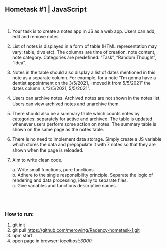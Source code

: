 ## Hometask #1 | JavaScript
<br>

1. Your task is to create a notes app in JS as a web app. Users can add, edit and remove notes. 
2. List of notes is displayed in a form of table (HTML representation may vary: table, divs etc). The columns are time of creation, note content, note category. Categories are predefined: “Task”, “Random Thought”, “Idea”.
3. Notes in the table should also display a list of dates mentioned in this note as a separate column. For example, for a note “I’m gonna have a dentist appointment on the 3/5/2021, I moved it from 5/5/2021” the dates column is “3/5/2021, 5/5/2021”.
4. Users can archive notes. Archived notes are not shown in the notes list. Users can view archived notes and unarchive them.
5. There should also be a summary table which counts notes by categories: separately for active and archived. The table is updated whenever users perform some action on notes. The summary table is shown on the same page as the notes table.
6. There is no need to implement data storage. Simply create a JS variable which stores the data and prepopulate it with 7 notes so that they are shown when the page is reloaded.
7. Aim to write clean code. 

    a.	Write small functions, pure functions.<br>
    b.	Adhere to the single responsibility principle. Separate the logic of rendering and data processing, ideally to separate files.<br>
    c.	Give variables and functions descriptive names.
<br>
<br>

### How to run:
1. git init
2. git pull https://github.com/merowing/Radency-hometask-1.git
3. npm start
4. open page in browser: *localhost:3000*

